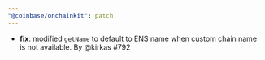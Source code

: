 ```yaml
---
"@coinbase/onchainkit": patch
---
```

- **fix**: modified `getName` to default to ENS name when custom chain name is not available. By @kirkas #792
